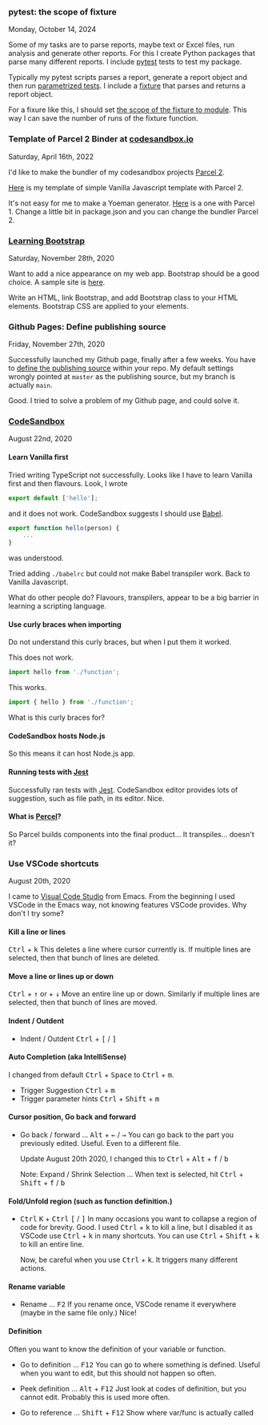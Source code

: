 ### pytest: the scope of fixture

<!--
  cSpell:ignore pytest
-->

Monday, October 14, 2024

Some of my tasks are to parse reports, maybe text or Excel files, run analysis and generate other reports. For this I create Python packages that parse many different reports. I include [pytest](https://docs.pytest.org/) tests to test my package.

Typically my pytest scripts parses a report, generate a report object and then run [parametrized tests](https://docs.pytest.org/en/latest/how-to/parametrize.html). I include a [fixture](https://docs.pytest.org/en/latest/how-to/fixtures.html) that parses and returns a report object.

For a fixure like this, I should set [the scope of the fixture to module](https://docs.pytest.org/en/latest/how-to/fixtures.html#scope-sharing-fixtures-across-classes-modules-packages-or-session). This way I can save the number of runs of the fixture function.

### Template of Parcel 2 Binder at [codesandbox.io](https://codesandbox.io/)

Saturday, April 16th, 2022

I'd like to make the bundler of my codesandbox projects [Parcel 2](https://parceljs.org/).

[Here](https://bit.ly/3EkSvMN) is my template of simple Vanilla Javascript template with Parcel 2.

It's not easy for me to make a Yoeman generator. [Here](https://www.npmjs.com/package/generator-parcel-webapp) is a one with Parcel 1. Change a little bit in package.json and you can change the bundler Parcel 2.

### [Learning Bootstrap](https://github.com/aidken/learning_bootstrap)

Saturday, November 28th, 2020

Want to add a nice appearance on my web app. Bootstrap should be a good choice. A sample site is [here](https://szw6q.csb.app/).

Write an HTML, link Bootstrap, and add Bootstrap class to your HTML elements. Bootstrap CSS are applied to your elements.

### Github Pages: Define publishing source

Friday, November 27th, 2020

Successfully launched my Github page, finally after a few weeks. You have to [define the publishing source](https://docs.github.com/en/free-pro-team@latest/github/working-with-github-pages/configuring-a-publishing-source-for-your-github-pages-site)
within your repo. My default settings wrongly pointed at `master` as the publishing source, but my branch is actually `main`.

Good. I tried to solve a problem of my Github page, and could solve it.


### [CodeSandbox](https://codesandbox.io)

August 22nd, 2020

#### Learn Vanilla first

Tried writing TypeScript not successfully. Looks like I have to learn Vanilla first and then flavours.
Look, I wrote

```typescript
export default ['hello'];
```

and it does not work. CodeSandbox suggests I should use [Babel](https://babeljs.io/).

```typescript
export function hello(person) {
    ...
}
```

was understood.

Tried adding `./babelrc` but could not make Babel transpiler work. Back to Vanilla Javascript.

What do other people do? Flavours, transpilers, appear to be a big barrier in learning a scripting language.


#### Use curly braces when importing

Do not understand this curly braces, but when I put them it worked.

This does not work.

```typescript
import hello from './function';
```

This works.

```typescript
import { hello } from './function';
```

What is this curly braces for?

#### CodeSandbox hosts Node.js

So this means it can host Node.js app.

#### Running tests with [Jest](https://jestjs.io/)

Successfully ran tests with [Jest](https://jestjs.io/). CodeSandbox editor provides lots of suggestion, such as file path, in its editor. Nice.

#### What is [Percel](https://parceljs.org/)?

So Parcel builds components into the final product... It transpiles... doesn't it?

### Use VSCode shortcuts

August 20th, 2020

I came to [Visual Code Studio](https://code.visualstudio.com/docs) from Emacs. From the beginning I used VSCode in the Emacs way, not knowing features VSCode provides. Why don't I try some?

#### Kill a line or lines

<kbd>Ctrl</kbd> + <kbd>k</kbd>
This deletes a line where cursor currently is. If multiple lines are selected, then that bunch of lines are deleted.

#### Move a line or lines up or down

<kbd>Ctrl</kbd> + <kbd>↑</kbd> or + <kbd>↓</kbd>
Move an entire line up or down. Similarly if multiple lines are selected, then that bunch of lines are moved.

#### Indent / Outdent

- Indent / Outdent <kbd>Ctrl</kbd> + <kbd>[</kbd> / <kbd>]</kbd>

#### Auto Completion (aka IntelliSense)

I changed from default <kbd>Ctrl</kbd> + <kbd>Space</kbd> to <kbd>Ctrl</kbd> + <kbd>m</kbd>.
 - Trigger Suggestion <kbd>Ctrl</kbd> + <kbd>m</kbd>
 - Trigger parameter hints <kbd>Ctrl</kbd> + <kbd>Shift</kbd> + <kbd>m</kbd>

#### Cursor position, Go back and forward

 - Go back / forward ... <kbd>Alt</kbd> + <kbd>←</kbd> / <kbd>→</kbd>
   You can go back to the part you previously edited. Useful. Even to a different file.

   Update August 20th 2020, I changed this to <kbd>Ctrl</kbd> + <kbd>Alt</kbd> + <kbd>f</kbd> / <kbd>b</kbd>

   Note: Expand / Shrink Selection ... When text is selected, hit <kbd>Ctrl</kbd> + <kbd>Shift</kbd> + <kbd>f</kbd> / <kbd>b</kbd>

#### Fold/Unfold region (such as function definition.)

 - <kbd>Ctrl</kbd> <kbd>K</kbd> + <kbd>Ctrl</kbd> <kbd>[</kbd> / <kbd>]</kbd>
   In many occasions you want to collapse a region of code for brevity. Good. I used <kbd>Ctrl</kbd> + <kbd>k</kbd> to kill a line, but I disabled it as VSCode use <kbd>Ctrl</kbd> + <kbd>k</kbd> in many shortcuts. You can use <kbd>Ctrl</kbd> + <kbd>Shift</kbd> + <kbd>k</kbd> to kill an entire line.

   Now, be careful when you use <kbd>Ctrl</kbd> + <kbd>k</kbd>. It triggers many different actions.

#### Rename variable

 - Rename ... <kbd>F2</kbd>
   If you rename once, VSCode rename it everywhere (maybe in the same file only.) Nice!

#### Definition

Often you want to know the definition of your variable or function.

 - Go to definition ... <kbd>F12</kbd>
   You can go to where something is defined. Useful when you want to edit, but this should not happen so often.

 - Peek definition ... <kbd>Alt</kbd> + <kbd>F12</kbd>
   Just look at codes of definition, but you cannot edit. Probably this is used more often.

 - Go to reference ... <kbd>Shift</kbd> + <kbd>F12</kbd>
   Show where var/func is actually called
